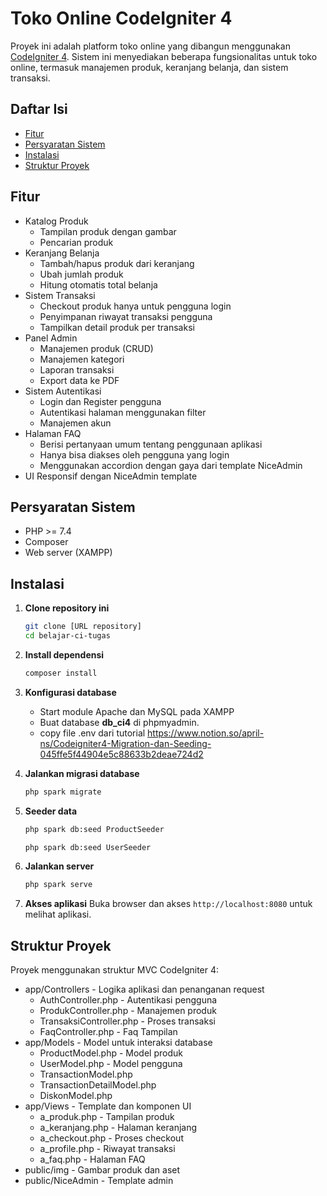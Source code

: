 # Toko Online CodeIgniter 4

Proyek ini adalah platform toko online yang dibangun menggunakan [CodeIgniter 4](https://codeigniter.com/). Sistem ini menyediakan beberapa fungsionalitas untuk toko online, termasuk manajemen produk, keranjang belanja, dan sistem transaksi.

## Daftar Isi

- [Fitur](#fitur)
- [Persyaratan Sistem](#persyaratan-sistem)
- [Instalasi](#instalasi)
- [Struktur Proyek](#struktur-proyek)

## Fitur

- Katalog Produk
  - Tampilan produk dengan gambar
  - Pencarian produk
- Keranjang Belanja
  - Tambah/hapus produk dari keranjang  
  - Ubah jumlah produk  
  - Hitung otomatis total belanja  
- Sistem Transaksi
  - Checkout produk hanya untuk pengguna login  
  - Penyimpanan riwayat transaksi pengguna  
  - Tampilkan detail produk per transaksi  
- Panel Admin
  - Manajemen produk (CRUD)
  - Manajemen kategori
  - Laporan transaksi
  - Export data ke PDF
- Sistem Autentikasi
  - Login dan Register pengguna  
  - Autentikasi halaman menggunakan filter  
  - Manajemen akun  
- Halaman FAQ  
  - Berisi pertanyaan umum tentang penggunaan aplikasi  
  - Hanya bisa diakses oleh pengguna yang login  
  - Menggunakan accordion dengan gaya dari template NiceAdmin  
- UI Responsif dengan NiceAdmin template

## Persyaratan Sistem

- PHP >= 7.4
- Composer
- Web server (XAMPP)

## Instalasi

1. **Clone repository ini**
   ```bash
   git clone [URL repository]
   cd belajar-ci-tugas
   ```
2. **Install dependensi**
   ```bash
   composer install
   ```
3. **Konfigurasi database**

   - Start module Apache dan MySQL pada XAMPP
   - Buat database **db_ci4** di phpmyadmin.
   - copy file .env dari tutorial https://www.notion.so/april-ns/Codeigniter4-Migration-dan-Seeding-045ffe5f44904e5c88633b2deae724d2

4. **Jalankan migrasi database**
   ```bash
   php spark migrate
   ```
5. **Seeder data**
   ```bash
   php spark db:seed ProductSeeder
   ```
   ```bash
   php spark db:seed UserSeeder
   ```
6. **Jalankan server**
   ```bash
   php spark serve
   ```
7. **Akses aplikasi**
   Buka browser dan akses `http://localhost:8080` untuk melihat aplikasi.

## Struktur Proyek

Proyek menggunakan struktur MVC CodeIgniter 4:

- app/Controllers - Logika aplikasi dan penanganan request
  - AuthController.php - Autentikasi pengguna
  - ProdukController.php - Manajemen produk
  - TransaksiController.php - Proses transaksi
  - FaqController.php - Faq Tampilan 
- app/Models - Model untuk interaksi database
  - ProductModel.php - Model produk
  - UserModel.php - Model pengguna
  - TransactionModel.php
  - TransactionDetailModel.php
  - DiskonModel.php
- app/Views - Template dan komponen UI
  - a_produk.php - Tampilan produk
  - a_keranjang.php - Halaman keranjang
  - a_checkout.php - Proses checkout
  - a_profile.php - Riwayat transaksi
  - a_faq.php - Halaman FAQ
- public/img - Gambar produk dan aset
- public/NiceAdmin - Template admin
